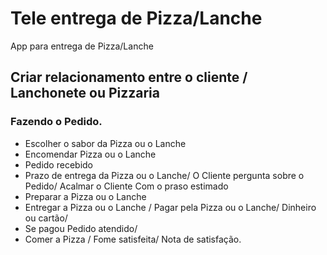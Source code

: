 # Tele entrega de Pizza/Lanche
App para entrega de Pizza/Lanche

## Criar relacionamento entre o cliente / Lanchonete ou Pizzaria

### Fazendo o Pedido. 
* Escolher o sabor da Pizza ou o Lanche
* Encomendar Pizza ou o Lanche
* Pedido recebido
* Prazo de entrega da Pizza ou o Lanche/ O Cliente pergunta sobre o Pedido/ Acalmar o Cliente Com o praso estimado
* Preparar a Pizza ou o Lanche
* Entregar a Pizza ou o Lanche / Pagar pela Pizza ou o Lanche/ Dinheiro ou cartão/ 
* Se pagou Pedido atendido/ 
* Comer a Pizza / Fome satisfeita/ Nota de satisfação.
